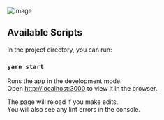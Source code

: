 ![image](https://user-images.githubusercontent.com/112697293/230879362-69741373-4ac0-4d5e-b368-eea6cca6f083.png)



## Available Scripts

In the project directory, you can run:

### `yarn start`

Runs the app in the development mode.\
Open [http://localhost:3000](http://localhost:3000) to view it in the browser.

The page will reload if you make edits.\
You will also see any lint errors in the console.
